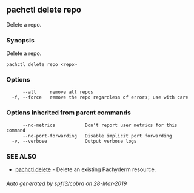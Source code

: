 ## pachctl delete repo

Delete a repo.

### Synopsis


Delete a repo.

```
pachctl delete repo <repo>
```

### Options

```
      --all     remove all repos
  -f, --force   remove the repo regardless of errors; use with care
```

### Options inherited from parent commands

```
      --no-metrics           Don't report user metrics for this command
      --no-port-forwarding   Disable implicit port forwarding
  -v, --verbose              Output verbose logs
```

### SEE ALSO
* [pachctl delete](pachctl_delete.md)	 - Delete an existing Pachyderm resource.

###### Auto generated by spf13/cobra on 28-Mar-2019
